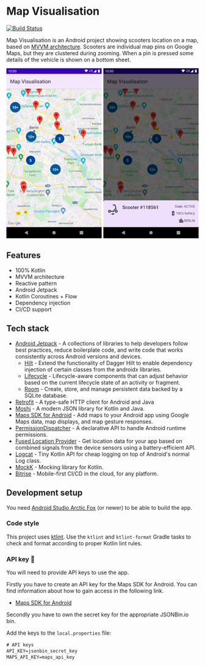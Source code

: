 # Map Visualisation

[![Build Status](https://app.bitrise.io/app/7f9eccab2766f1d8/status.svg?token=qy75UwAHMBgOtoZbljhoFw&branch=development)](https://app.bitrise.io/app/7f9eccab2766f1d8)

Map Visualisation is an Android project showing scooters location on a map, based on [MVVM architecture](https://developer.android.com/jetpack/guide).
Scooters are individual map pins on Google Maps, but they are clustered during zooming.
When a pin is pressed some details of the vehicle is shown on a bottom sheet.

![Showcase](/docs/showcase.png)

## Features
- 100% Kotlin
- MVVM architecture
- Reactive pattern
- Android Jetpack
- Kotlin Coroutines + Flow
- Dependency injection
- CI/CD support

## Tech stack
- [Android Jetpack](https://developer.android.com/jetpack) - A collections of libraries to help developers follow best practices, reduce boilerplate code, and write code that works consistently across Android versions and devices.
    - [Hilt](https://developer.android.com/jetpack/androidx/releases/hilt) - Extend the functionality of Dagger Hilt to enable dependency injection of certain classes from the androidx libraries.
    - [Lifecycle](https://developer.android.com/jetpack/androidx/releases/lifecycle) - Lifecycle-aware components that can adjust behavior based on the current lifecycle state of an activity or fragment.
    - [Room](https://developer.android.com/jetpack/androidx/releases/room) - Create, store, and manage persistent data backed by a SQLite database.
- [Retrofit](https://square.github.io/retrofit/) - A type-safe HTTP client for Android and Java
- [Moshi](https://github.com/square/moshi) - A modern JSON library for Kotlin and Java.
- [Maps SDK for Android](https://developers.google.com/maps/documentation/android-sdk/overview) - Add maps to your Android app using Google Maps data, map displays, and map gesture responses.
- [PermissionDispatcher](https://github.com/permissions-dispatcher/PermissionsDispatcher) - A declarative API to handle Android runtime permissions.
- [Fused Location Provider](https://developers.google.com/location-context/fused-location-provider) - Get location data for your app based on combined signals from the device sensors using a battery-efficient API.
- [Logcat](https://github.com/square/logcat) - Tiny Kotlin API for cheap logging on top of Android's normal Log class.
- [MockK](https://mockk.io) - Mocking library for Kotlin.
- [Bitrise](https://www.bitrise.io) - Mobile-first CI/CD in the cloud, for any platform.

## Development setup
You need [Android Studio Arctic Fox](https://developer.android.com/studio) (or newer) to be able to build the app.

### Code style
This project uses [ktlint](https://github.com/pinterest/ktlint). Use the `ktlint` and `ktlint-format` Gradle tasks
to check and format according to proper Kotlin lint rules.

### API key :key:
You will need to provide API keys to use the app.

Firstly you have to create an API key for the Maps SDK for Android.
You can find information about how to gain access in the following link.
- [Maps SDK for Android](https://developers.google.com/maps/documentation/android-sdk/get-api-key)

Secondly you have to own the secret key for the appropriate JSONBin.io bin.

Add the keys to the `local.properties` file:

```
# API keys
API_KEY=jsonbin_secret_key
MAPS_API_KEY=maps_api_key
```
